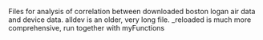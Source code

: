 Files for analysis of correlation between downloaded boston logan air data and device data. 
alldev is an  older, very long file.
_reloaded is much more comprehensive, run together with myFunctions
